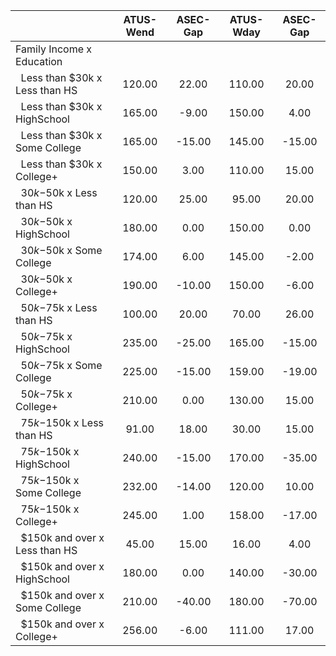 
|                      |    ATUS-Wend |     ASEC-Gap |    ATUS-Wday |     ASEC-Gap |
| -------------------- | :----------: | :----------: | :----------: | :----------: |
| Family Income x Education |              |              |              |              |
| &nbsp;&nbsp;Less than $30k x Less than HS |       120.00 |        22.00 |       110.00 |        20.00 |
| &nbsp;&nbsp;Less than $30k x HighSchool |       165.00 |        -9.00 |       150.00 |         4.00 |
| &nbsp;&nbsp;Less than $30k x Some College |       165.00 |       -15.00 |       145.00 |       -15.00 |
| &nbsp;&nbsp;Less than $30k x College+ |       150.00 |         3.00 |       110.00 |        15.00 |
| &nbsp;&nbsp;$30k-$50k x Less than HS |       120.00 |        25.00 |        95.00 |        20.00 |
| &nbsp;&nbsp;$30k-$50k x HighSchool |       180.00 |         0.00 |       150.00 |         0.00 |
| &nbsp;&nbsp;$30k-$50k x Some College |       174.00 |         6.00 |       145.00 |        -2.00 |
| &nbsp;&nbsp;$30k-$50k x College+ |       190.00 |       -10.00 |       150.00 |        -6.00 |
| &nbsp;&nbsp;$50k-$75k x Less than HS |       100.00 |        20.00 |        70.00 |        26.00 |
| &nbsp;&nbsp;$50k-$75k x HighSchool |       235.00 |       -25.00 |       165.00 |       -15.00 |
| &nbsp;&nbsp;$50k-$75k x Some College |       225.00 |       -15.00 |       159.00 |       -19.00 |
| &nbsp;&nbsp;$50k-$75k x College+ |       210.00 |         0.00 |       130.00 |        15.00 |
| &nbsp;&nbsp;$75k-$150k x Less than HS |        91.00 |        18.00 |        30.00 |        15.00 |
| &nbsp;&nbsp;$75k-$150k x HighSchool |       240.00 |       -15.00 |       170.00 |       -35.00 |
| &nbsp;&nbsp;$75k-$150k x Some College |       232.00 |       -14.00 |       120.00 |        10.00 |
| &nbsp;&nbsp;$75k-$150k x College+ |       245.00 |         1.00 |       158.00 |       -17.00 |
| &nbsp;&nbsp;$150k and over x Less than HS |        45.00 |        15.00 |        16.00 |         4.00 |
| &nbsp;&nbsp;$150k and over x HighSchool |       180.00 |         0.00 |       140.00 |       -30.00 |
| &nbsp;&nbsp;$150k and over x Some College |       210.00 |       -40.00 |       180.00 |       -70.00 |
| &nbsp;&nbsp;$150k and over x College+ |       256.00 |        -6.00 |       111.00 |        17.00 |

